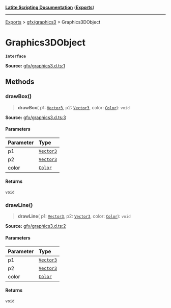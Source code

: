 [**Latite Scripting Documentation**](../../README.md) ([**Exports**](../../exports.md))

---

[Exports](../../exports.md) > [gfx/graphics3](../index.md) > Graphics3DObject

# Graphics3DObject

**`Interface`**

**Source:** [gfx/graphics3.d.ts:1](https://github.com/LatiteScripting/latitescripting.github.io/blob/6e0c251/definitions/gfx/graphics3.d.ts#L1)

## Methods

### drawBox()

> **drawBox**(
> p1: [`Vector3`](../../module.gfx_graphics/classes/class.Vector3.md),
> p2: [`Vector3`](../../module.gfx_graphics/classes/class.Vector3.md),
> color: [`Color`](../../module.gfx_graphics/classes/class.Color.md)): `void`

**Source:** [gfx/graphics3.d.ts:3](https://github.com/LatiteScripting/latitescripting.github.io/blob/6e0c251/definitions/gfx/graphics3.d.ts#L3)

#### Parameters

| Parameter | Type                                                            |
| :-------- | :-------------------------------------------------------------- |
| p1        | [`Vector3`](../../module.gfx_graphics/classes/class.Vector3.md) |
| p2        | [`Vector3`](../../module.gfx_graphics/classes/class.Vector3.md) |
| color     | [`Color`](../../module.gfx_graphics/classes/class.Color.md)     |

#### Returns

`void`

### drawLine()

> **drawLine**(
> p1: [`Vector3`](../../module.gfx_graphics/classes/class.Vector3.md),
> p2: [`Vector3`](../../module.gfx_graphics/classes/class.Vector3.md),
> color: [`Color`](../../module.gfx_graphics/classes/class.Color.md)): `void`

**Source:** [gfx/graphics3.d.ts:2](https://github.com/LatiteScripting/latitescripting.github.io/blob/6e0c251/definitions/gfx/graphics3.d.ts#L2)

#### Parameters

| Parameter | Type                                                            |
| :-------- | :-------------------------------------------------------------- |
| p1        | [`Vector3`](../../module.gfx_graphics/classes/class.Vector3.md) |
| p2        | [`Vector3`](../../module.gfx_graphics/classes/class.Vector3.md) |
| color     | [`Color`](../../module.gfx_graphics/classes/class.Color.md)     |

#### Returns

`void`
